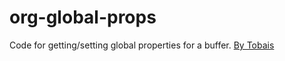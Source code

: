 # org-global-props

Code for getting/setting global properties for a buffer.
[By Tobais](https://emacs.stackexchange.com/a/21472)
